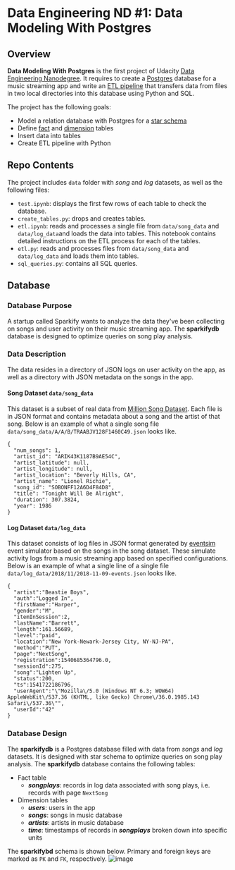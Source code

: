 # Data Engineering ND #1: Data Modeling With Postgres
## Overview
**Data Modeling With Postgres** is the first project of Udacity [Data Engineering Nanodegree](https://d20vrrgs8k4bvw.cloudfront.net/documents/en-US/Data+Engineering+Nanodegree+Program+Syllabus.pdf). It requires to create a [Postgres](https://www.postgresql.org/) database for a music streaming app and write an [ETL pipeline](https://databricks.com/glossary/extract-transform-load) that transfers data from files in two local directories into this database using Python and SQL.

The project has the following goals:
* Model a relation database with Postgres for a [star schema](https://en.wikipedia.org/wiki/Star_schema)
* Define [fact](https://en.wikipedia.org/wiki/Star_schema#Fact_tables) and [dimension](https://en.wikipedia.org/wiki/Star_schema#Dimension_tables) tables
* Insert data into tables
* Create ETL pipeline with Python
## Repo Contents
The project includes ```data``` folder with *song* and *log* datasets, as well as the following files:
  * ```test.ipynb```: displays the first few rows of each table to check the database.
  * ```create_tables.py```: drops and creates tables.
  * ```etl.ipynb```: reads and processes a single file from ```data/song_data``` and ```data/log_data```and loads the data into tables. This notebook contains detailed instructions on the ETL process for each of the tables.
  * ```etl.py```: reads and processes files from ```data/song_data``` and ```data/log_data``` and loads them into tables.
  * ```sql_queries.py```: contains all SQL queries.
## Database
### Database Purpose
A startup called Sparkify wants to analyze the data they've been collecting on songs and user activity on their music streaming app. The **sparkifydb** database is designed to optimize queries on song play analysis.
### Data Description
The data resides in a directory of JSON logs on user activity on the app, as well as a directory with JSON metadata on the songs in the app.
#### Song Dataset ```data/song_data```
This dataset is a subset of real data from [Million Song Dataset](http://millionsongdataset.com/). Each file is in JSON format and contains metadata about a song and the artist of that song.
Below is an example of what a single song file ```data/song_data/A/A/B/TRAABJV128F1460C49.json``` looks like.
```
{
  "num_songs": 1, 
  "artist_id": "ARIK43K1187B9AE54C", 
  "artist_latitude": null, 
  "artist_longitude": null, 
  "artist_location": "Beverly Hills, CA", 
  "artist_name": "Lionel Richie", 
  "song_id": "SOBONFF12A6D4F84D8", 
  "title": "Tonight Will Be Alright", 
  "duration": 307.3824, 
  "year": 1986
}
```
#### Log Dataset ```data/log_data```
This dataset consists of log files in JSON format generated by [eventsim](https://github.com/Interana/eventsim) event simulator based on the songs in the song dataset. These simulate activity logs from a music streaming app based on specified configurations.
Below is an example of what a single line of a single file ```data/log_data/2018/11/2018-11-09-events.json``` looks like.
```
{
  "artist":"Beastie Boys",
  "auth":"Logged In",
  "firstName":"Harper",
  "gender":"M",
  "itemInSession":2,
  "lastName":"Barrett",
  "length":161.56689,
  "level":"paid",
  "location":"New York-Newark-Jersey City, NY-NJ-PA",
  "method":"PUT",
  "page":"NextSong",
  "registration":1540685364796.0,
  "sessionId":275,
  "song":"Lighten Up",
  "status":200,
  "ts":1541722186796,
  "userAgent":"\"Mozilla\/5.0 (Windows NT 6.3; WOW64) AppleWebKit\/537.36 (KHTML, like Gecko) Chrome\/36.0.1985.143 Safari\/537.36\"",
  "userId":"42"
}
```
### Database Design
The **sparkifydb** is a Postgres database filled with data from *songs* and *log* datasets. It is designed with star schema to optimize queries on song play analysis.
The **sparkifydb** database contains the following tables:
  * Fact table
    * ***songplays***: records in log data associated with song plays, i.e. records with page ```NextSong```
  * Dimension tables
    * ***users***: users in the app
    * ***songs***: songs in music database
    * ***artists***: artists in music database
    * ***time***: timestamps of records in ***songplays*** broken down into specific units

The **sparkifybd** schema is shown below. Primary and foreign keys are marked as ```PK``` and ```FK```, respectively.
![image](https://user-images.githubusercontent.com/53233637/180519805-7caaa73b-1499-4ba2-b0aa-6ec40c0d2f65.png)
